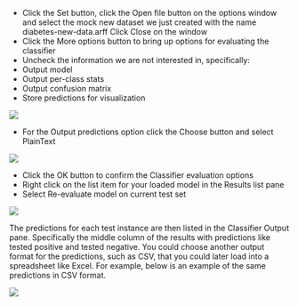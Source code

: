 
- Click the Set button, click the Open file button on the options window and select the
mock new dataset we just created with the name diabetes-new-data.arff Click Close on
the window
- Click the More options button to bring up options for evaluating the classifier
- Uncheck the information we are not interested in, specifically:
- Output model
- Output per-class stats
- Output confusion matrix
- Store predictions for visualization

![](https://github.com/fenago/katacoda-scenarios/raw/master/machine-learning-mastery-weka/machine-learning-mastery-weka-chapter-22/steps/images/135.png)

- For the Output predictions option click the Choose button and select PlainText

![](https://github.com/fenago/katacoda-scenarios/raw/master/machine-learning-mastery-weka/machine-learning-mastery-weka-chapter-22/steps/images/136.png)

- Click the OK button to confirm the Classifier evaluation options
- Right click on the list item for your loaded model in the Results list pane
- Select Re-evaluate model on current test set

![](https://github.com/fenago/katacoda-scenarios/raw/master/machine-learning-mastery-weka/machine-learning-mastery-weka-chapter-22/steps/images/137.png)

The predictions for each test instance are then listed in the Classifier Output pane. Specifically
the middle column of the results with predictions like tested positive and tested negative. You
could choose another output format for the predictions, such as CSV, that you could later load
into a spreadsheet like Excel. For example, below is an example of the same predictions in CSV
format.

![](https://github.com/fenago/katacoda-scenarios/raw/master/machine-learning-mastery-weka/machine-learning-mastery-weka-chapter-22/steps/images/138.png)


